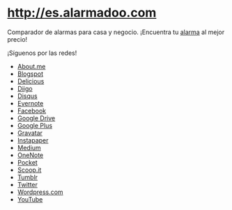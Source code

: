 # http://es.alarmadoo.com

Comparador de alarmas para casa y negocio. ¡Encuentra tu [alarma](http://es.alarmadoo.com) al mejor precio!

¡Síguenos por las redes!

* [About.me](https://about.me/alarmadoo-es)
* [Blogspot](https://alarmadoo-es.blogspot.com.es/)
* [Delicious](https://del.icio.us/alarmadoo_es)
* [Diigo](https://www.diigo.com/profile/alarmadoo-es)
* [Disqus](http://disqus.com/by/alarmadooes)
* [Evernote](https://www.evernote.com/pub/es192/alarmadooespaol)
* [Facebook](https://www.facebook.com/alarmadooes/)
* [Google Drive](https://drive.google.com/drive/folders/0B59PIQ1ycLEHdzJsQ2sxSEhpNkU?usp=sharing)
* [Google Plus](https://plus.google.com/u/0/b/102767885549945298721/102767885549945298721/about)
* [Gravatar](https://es.gravatar.com/alarmadooes)
* [Instapaper](https://www.instapaper.com/p/alarmadooes)
* [Medium](https://medium.com/@alarmadoo_es)
* [OneNote](https://1drv.ms/o/s!AtfsxtYa04KNdShdvQcxcZ-rzY8)
* [Pocket](https://getpocket.com/@alarmadoo-es)
* [Scoop.it](http://www.scoop.it/t/alarma-1/)
* [Tumblr](http://alarmadoo-es.tumblr.com/)
* [Twitter](https://twitter.com/alarmadoo_es)
* [Wordpress.com](https://www.youtube.com/channel/UCmYgGlBTNtskCGGcnrQ9koQ)
* [YouTube](http://www.youtube.com/c/AlarmadosEs)
